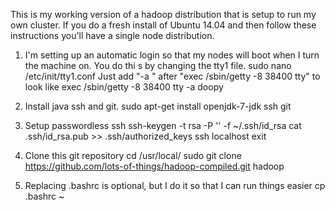 This is my working version of a hadoop distribution that is setup to run my own cluster.  If you do a fresh install of Ubuntu 14.04 and then follow these instructions you'll have a single node distribution.

1) I'm setting up an automatic login so that my nodes will boot when I turn the machine on.  You do thi s by changing the tty1 file.
    sudo nano /etc/init/tty1.conf 
Just add "-a <username>" after "exec /sbin/getty -8 38400 tty" to look like
    exec /sbin/getty -8 38400 tty -a doopy
    
2) Install java ssh and git.
    sudo apt-get install openjdk-7-jdk ssh git
    
3) Setup passwordless ssh
    ssh-keygen -t rsa -P '' -f ~/.ssh/id_rsa
    cat .ssh/id_rsa.pub >> .ssh/authorized_keys
    ssh localhost
    exit
    
4) Clone this git repository
    cd /usr/local/
    sudo git clone https://github.com/lots-of-things/hadoop-compiled.git hadoop
    
5) Replacing .bashrc is optional, but I do it so that I can run things easier
    cp .bashrc ~
    
    

